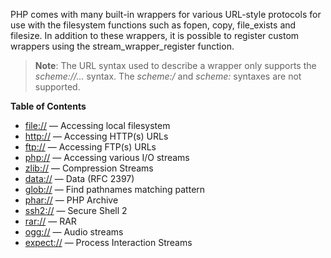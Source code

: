 PHP comes with many built-in wrappers for various URL-style protocols
for use with the filesystem functions such as <span
class="function">fopen</span>, <span class="function">copy</span>, <span
class="function">file\_exists</span> and <span
class="function">filesize</span>. In addition to these wrappers, it is
possible to register custom wrappers using the <span
class="function">stream\_wrapper\_register</span> function.

> **Note**: <span class="simpara"> The URL syntax used to describe a
> wrapper only supports the *scheme://...* syntax. The *scheme:/* and
> *scheme:* syntaxes are not supported. </span>

**Table of Contents**

-   [file://](/wrappers/file.html) — Accessing local filesystem
-   [http://](/wrappers/http.html) — Accessing HTTP(s) URLs
-   [ftp://](/wrappers/ftp.html) — Accessing FTP(s) URLs
-   [php://](/wrappers/php.html) — Accessing various I/O streams
-   [zlib://](/wrappers/compression.html) — Compression Streams
-   [data://](/wrappers/data.html) — Data (RFC 2397)
-   [glob://](/wrappers/glob.html) — Find pathnames matching pattern
-   [phar://](/wrappers/phar.html) — PHP Archive
-   [ssh2://](/wrappers/ssh2.html) — Secure Shell 2
-   [rar://](/wrappers/rar.html) — RAR
-   [ogg://](/wrappers/audio.html) — Audio streams
-   [expect://](/wrappers/expect.html) — Process Interaction Streams
